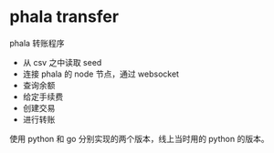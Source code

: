 # phala transfer
phala 转账程序

- 从 csv 之中读取 seed
- 连接 phala 的 node 节点，通过 websocket
- 查询余额
- 给定手续费
- 创建交易 
- 进行转账

使用 python 和 go 分别实现的两个版本，线上当时用的 python 的版本。
